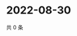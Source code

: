 # 2022-08-30

共 0 条

<!-- BEGIN WEIBO -->
<!-- 最后更新时间 Tue Aug 30 2022 03:13:12 GMT+0800 (China Standard Time) -->

<!-- END WEIBO -->
